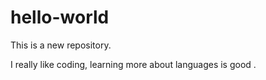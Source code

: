 # hello-world
This is a new repository.

I really like coding,
learning more about languages is good .
